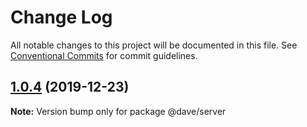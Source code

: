 # Change Log

All notable changes to this project will be documented in this file.
See [Conventional Commits](https://conventionalcommits.org) for commit guidelines.

## [1.0.4](https://github.com/daveaftershok/lernatest/compare/@dave/server@1.0.3...@dave/server@1.0.4) (2019-12-23)

**Note:** Version bump only for package @dave/server
